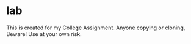 # lab
This is created for my College Assignment.
Anyone copying or cloning, Beware!
Use at your own risk.
